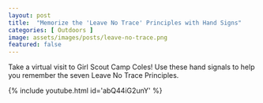 ```yaml
---
layout: post
title:  "Memorize the 'Leave No Trace' Principles with Hand Signs"
categories: [ Outdoors ]
image: assets/images/posts/leave-no-trace.png
featured: false
---
```


Take a virtual visit to Girl Scout Camp Coles! Use these hand signals to help you remember the seven Leave No Trace Principles.

{% include youtube.html id='abQ44iG2unY' %}

